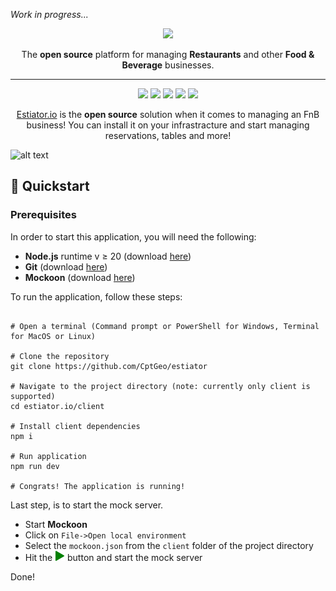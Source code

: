 <em>Work in progress...</em>

<p align="center">
   <a href="https://estiator.io" target="_blank">
      <img src="https://github.com/user-attachments/assets/acf1e356-fa42-4743-a637-76100558da7d" width="300" />
   </a>
</p>
<p align="center">
  The <strong>open source</strong> platform for managing <strong>Restaurants</strong> and other <strong>Food & Beverage</strong> businesses. 
</p>

---

<p align="center">
<img src="https://img.shields.io/badge/v5.6-%233178c6?style=for-the-badge&label=typescript">
<img src="https://img.shields.io/badge/v5.4-%23ffd747?style=for-the-badge&label=vite">
<img src="https://img.shields.io/badge/v18.3-%23007fa2?style=for-the-badge&label=react">
<img src="https://img.shields.io/badge/v2.4-%23d03bf3?style=for-the-badge&label=nextui"/>
<img src="https://img.shields.io/badge/v3.4-%23a1f4fb?style=for-the-badge&label=tailwindcss">

</p>

<p align="center">
  <a href="https://estiator.io" target="_blank">Estiator.io</a> is the <strong>open source</strong> solution when it comes to managing an FnB business! You can install it on your infrastracture and start managing reservations, tables and more!
</p>

![alt text](.assets/demo.gif)

## :rocket: Quickstart

### Prerequisites 
In order to start this application, you will need the following: 

- **Node.js** runtime v &ge; 20 (download [here](https://nodejs.org/en))
- **Git** (download [here](https://git-scm.com/downloads))
- **Mockoon** (download [here](https://mockoon.com/))

To run the application, follow these steps: 
```shell

# Open a terminal (Command prompt or PowerShell for Windows, Terminal for MacOS or Linux)

# Clone the repository
git clone https://github.com/CptGeo/estiator

# Navigate to the project directory (note: currently only client is supported)
cd estiator.io/client

# Install client dependencies
npm i

# Run application
npm run dev

# Congrats! The application is running!
```

Last step, is to start the mock server.

- Start **Mockoon**
- Click on `File->Open local environment`
- Select the `mockoon.json` from the `client` folder of the project directory 
- Hit the ![alt text](.assets/play-button.png) button and start the mock server

Done!